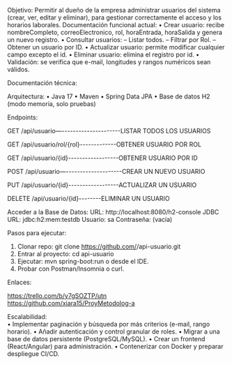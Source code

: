Objetivo:
Permitir al dueño de la empresa administrar usuarios del sistema (crear, ver, editar y eliminar), para gestionar correctamente el acceso y los horarios laborales.
Documentación funcional actual:
• Crear usuario: recibe nombreCompleto, correoElectronico, rol, horaEntrada, horaSalida y genera un nuevo registro.
• Consultar usuarios:
  – Listar todos.
  – Filtrar por Rol.
  – Obtener un usuario por ID.
• Actualizar usuario: permite modificar cualquier campo excepto el id.
• Eliminar usuario: elimina el registro por id.
• Validación: se verifica que e-mail, longitudes y rangos numéricos sean válidos.

Documentación técnica:

Arquitectura:
• Java 17
• Maven
• Spring Data JPA
• Base de datos H2 (modo memoria, solo pruebas)

Endpoints:

GET	/api/usuario—---------------------LISTAR TODOS LOS USUARIOS

GET	/api/usuario/rol/{rol}-------------OBTENER USUARIO POR ROL

GET	/api/usuario/{id}------------------OBTENER USUARIO POR ID

POST	/api/usuario—--------------------CREAR UN NUEVO USUARIO

PUT	/api/usuario/{id}------------------ACTUALIZAR UN USUARIO

DELETE	/api/usuario/{id}--------ELIMINAR UN USUARIO


Acceder a la Base de Datos:
URL: http://localhost:8080/h2-console
JDBC URL: jdbc:h2:mem:testdb
Usuario: sa
Contraseña: (vacía)


Pasos para ejecutar:
1. Clonar repo: git clone https://github.com/<tu-usuario>/api-usuario.git
2. Entrar al proyecto: cd api-usuario
3. Ejecutar: mvn spring-boot:run o desde el IDE.
4. Probar con Postman/Insomnia o curl.

Enlaces:

https://trello.com/b/y7gSOZTP/utn
https://github.com/xiara15/ProyMetodolog-a


Escalabilidad:	
• Implementar paginación y búsqueda por más criterios (e-mail, rango horario).
• Añadir autenticación y control granular de roles.
• Migrar a una base de datos persistente (PostgreSQL/MySQL).
• Crear un frontend (React/Angular) para administración.
• Contenerizar con Docker y preparar despliegue CI/CD.


